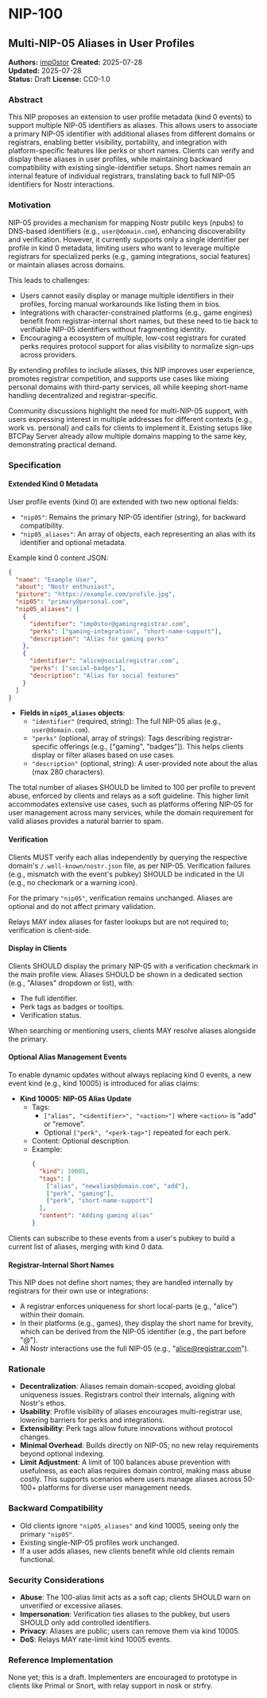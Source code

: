 # NIP-100

## Multi-NIP-05 Aliases in User Profiles

**Authors:** [imp0stor](https://github.com/imp0stor)
**Created:** 2025-07-28  
**Updated:** 2025-07-28  
**Status:** Draft
**License:** CC0-1.0  

### Abstract

This NIP proposes an extension to user profile metadata (kind 0 events) to support multiple NIP-05 identifiers as aliases. This allows users to associate a primary NIP-05 identifier with additional aliases from different domains or registrars, enabling better visibility, portability, and integration with platform-specific features like perks or short names. Clients can verify and display these aliases in user profiles, while maintaining backward compatibility with existing single-identifier setups. Short names remain an internal feature of individual registrars, translating back to full NIP-05 identifiers for Nostr interactions.

### Motivation

NIP-05 provides a mechanism for mapping Nostr public keys (npubs) to DNS-based identifiers (e.g., `user@domain.com`), enhancing discoverability and verification. However, it currently supports only a single identifier per profile in kind 0 metadata, limiting users who want to leverage multiple registrars for specialized perks (e.g., gaming integrations, social features) or maintain aliases across domains.

This leads to challenges:
- Users cannot easily display or manage multiple identifiers in their profiles, forcing manual workarounds like listing them in bios.
- Integrations with character-constrained platforms (e.g., game engines) benefit from registrar-internal short names, but these need to tie back to verifiable NIP-05 identifiers without fragmenting identity.
- Encouraging a ecosystem of multiple, low-cost registrars for curated perks requires protocol support for alias visibility to normalize sign-ups across providers.

By extending profiles to include aliases, this NIP improves user experience, promotes registrar competition, and supports use cases like mixing personal domains with third-party services, all while keeping short-name handling decentralized and registrar-specific.

Community discussions highlight the need for multi-NIP-05 support, with users expressing interest in multiple addresses for different contexts (e.g., work vs. personal) and calls for clients to implement it. Existing setups like BTCPay Server already allow multiple domains mapping to the same key, demonstrating practical demand.

### Specification

#### Extended Kind 0 Metadata

User profile events (kind 0) are extended with two new optional fields:
- `"nip05"`: Remains the primary NIP-05 identifier (string), for backward compatibility.
- `"nip05_aliases"`: An array of objects, each representing an alias with its identifier and optional metadata.

Example kind 0 content JSON:
```json
{
  "name": "Example User",
  "about": "Nostr enthusiast",
  "picture": "https://example.com/profile.jpg",
  "nip05": "primary@personal.com",
  "nip05_aliases": [
    {
      "identifier": "imp0stor@gamingregistrar.com",
      "perks": ["gaming-integration", "short-name-support"],
      "description": "Alias for gaming perks"
    },
    {
      "identifier": "alice@socialregistrar.com",
      "perks": ["social-badges"],
      "description": "Alias for social features"
    }
  ]
}
```

- **Fields in `nip05_aliases` objects**:
  - `"identifier"` (required, string): The full NIP-05 alias (e.g., `user@domain.com`).
  - `"perks"` (optional, array of strings): Tags describing registrar-specific offerings (e.g., ["gaming", "badges"]). This helps clients display or filter aliases based on use cases.
  - `"description"` (optional, string): A user-provided note about the alias (max 280 characters).

The total number of aliases SHOULD be limited to 100 per profile to prevent abuse, enforced by clients and relays as a soft guideline. This higher limit accommodates extensive use cases, such as platforms offering NIP-05 for user management across many services, while the domain requirement for valid aliases provides a natural barrier to spam.

#### Verification

Clients MUST verify each alias independently by querying the respective domain's `/.well-known/nostr.json` file, as per NIP-05. Verification failures (e.g., mismatch with the event's pubkey) SHOULD be indicated in the UI (e.g., no checkmark or a warning icon).

For the primary `"nip05"`, verification remains unchanged. Aliases are optional and do not affect primary validation.

Relays MAY index aliases for faster lookups but are not required to; verification is client-side.

#### Display in Clients

Clients SHOULD display the primary NIP-05 with a verification checkmark in the main profile view. Aliases SHOULD be shown in a dedicated section (e.g., "Aliases" dropdown or list), with:
- The full identifier.
- Perk tags as badges or tooltips.
- Verification status.

When searching or mentioning users, clients MAY resolve aliases alongside the primary.

#### Optional Alias Management Events

To enable dynamic updates without always replacing kind 0 events, a new event kind (e.g., kind 10005) is introduced for alias claims:

- **Kind 10005: NIP-05 Alias Update**
  - Tags:
    - `["alias", "<identifier>", "<action>"]` where `<action>` is "add" or "remove".
    - Optional `["perk", "<perk-tag>"]` repeated for each perk.
  - Content: Optional description.
  - Example:
    ```json
    {
      "kind": 10005,
      "tags": [
        ["alias", "newalias@domain.com", "add"],
        ["perk", "gaming"],
        ["perk", "short-name-support"]
      ],
      "content": "Adding gaming alias"
    }
    ```

Clients can subscribe to these events from a user's pubkey to build a current list of aliases, merging with kind 0 data.

#### Registrar-Internal Short Names

This NIP does not define short names; they are handled internally by registrars for their own use or integrations:
- A registrar enforces uniqueness for short local-parts (e.g., "alice") within their domain.
- In their platforms (e.g., games), they display the short name for brevity, which can be derived from the NIP-05 identifier (e.g., the part before "@").
- All Nostr interactions use the full NIP-05 (e.g., "alice@registrar.com").

### Rationale

- **Decentralization**: Aliases remain domain-scoped, avoiding global uniqueness issues. Registrars control their internals, aligning with Nostr's ethos.
- **Usability**: Profile visibility of aliases encourages multi-registrar use, lowering barriers for perks and integrations.
- **Extensibility**: Perk tags allow future innovations without protocol changes.
- **Minimal Overhead**: Builds directly on NIP-05; no new relay requirements beyond optional indexing.
- **Limit Adjustment**: A limit of 100 balances abuse prevention with usefulness, as each alias requires domain control, making mass abuse costly. This supports scenarios where users manage aliases across 50-100+ platforms for diverse user management needs.

### Backward Compatibility

- Old clients ignore `"nip05_aliases"` and kind 10005, seeing only the primary `"nip05"`.
- Existing single-NIP-05 profiles work unchanged.
- If a user adds aliases, new clients benefit while old clients remain functional.

### Security Considerations

- **Abuse**: The 100-alias limit acts as a soft cap; clients SHOULD warn on unverified or excessive aliases.
- **Impersonation**: Verification ties aliases to the pubkey, but users SHOULD only add controlled identifiers.
- **Privacy**: Aliases are public; users can remove them via kind 10005.
- **DoS**: Relays MAY rate-limit kind 10005 events.

### Reference Implementation

None yet; this is a draft. Implementers are encouraged to prototype in clients like Primal or Snort, with relay support in nosk or strfry.
